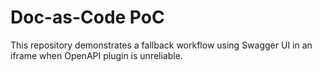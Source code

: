# Doc-as-Code PoC

This repository demonstrates a fallback workflow using Swagger UI in an iframe when OpenAPI plugin is unreliable.